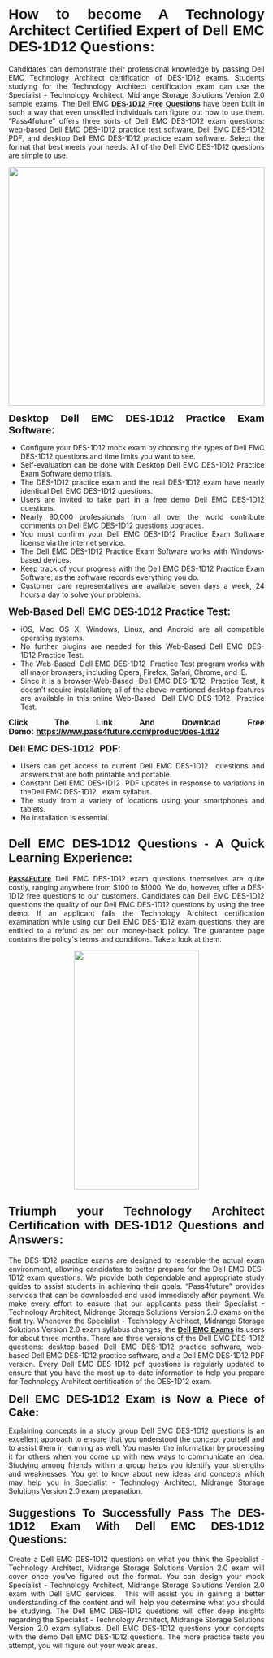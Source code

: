 <h1 style="text-align: justify;"><span style="font-family:Tahoma,Geneva,sans-serif;"><strong>How to become A Technology Architect Certified Expert of Dell EMC DES-1D12 Questions:</strong></span></h1>

<p style="text-align: justify;">Candidates can demonstrate their professional knowledge by passing Dell EMC Technology Architect certification of DES-1D12 exams. Students studying for the Technology Architect certification exam can use the Specialist - Technology Architect, Midrange Storage Solutions Version 2.0 sample exams. The Dell EMC <a href="https://www.pass4future.com/questions/dell-emc/des-1d12" target="_blank"><span style="font-family:Tahoma,Geneva,sans-serif;"><strong>DES-1D12 Free Questions</strong></span></a> have been built in such a way that even unskilled individuals can figure out how to use them. “Pass4future” offers three sorts of Dell EMC DES-1D12 exam questions: web-based Dell EMC DES-1D12 practice test software, Dell EMC DES-1D12 PDF, and desktop Dell EMC DES-1D12 practice exam software. Select the format that best meets your needs. All of the Dell EMC DES-1D12 questions are simple to use.</p>

<p style="text-align: justify;"><a href="https://www.pass4future.com/product/des-1d12" target="_blank"><img alt="" src="https://lh3.googleusercontent.com/pw/AM-JKLU5_aushiRQbaoUdVonD_1om6esFnUm_j21jdeI1V3aesz_ETcO2Y8QVj0ZamD1vJ__MzXKNoh3XzzrDTXgudBuMwEatvdphNwcixeZDIncATvFdVanIchOfqVuIJHbWkG03KYMH2pwXnb7WaAnvI3g=w1818-h651-no" style="width: 100%; height: 470px;" /></a></p>

<p style="text-align: justify;"><strong><span style="font-family:Tahoma,Geneva,sans-serif;"><span style="font-size:20px;">Desktop Dell EMC DES-1D12 Practice Exam Software:</span></span></strong></p>

<ul>
	<li style="text-align: justify;">Configure your DES-1D12 mock exam by choosing the types of Dell EMC DES-1D12 questions and time limits you want to see.</li>
	<li style="text-align: justify;">Self-evaluation can be done with Desktop Dell EMC DES-1D12 Practice Exam Software demo trials.</li>
	<li style="text-align: justify;">The DES-1D12 practice exam and the real DES-1D12 exam have nearly identical Dell EMC DES-1D12 questions.</li>
	<li style="text-align: justify;">Users are invited to take part in a free demo Dell EMC DES-1D12 questions.</li>
	<li style="text-align: justify;">Nearly 90,000 professionals from all over the world contribute comments on Dell EMC DES-1D12 questions upgrades.</li>
	<li style="text-align: justify;">You must confirm your Dell EMC DES-1D12 Practice Exam Software license via the internet service.</li>
	<li style="text-align: justify;">The Dell EMC DES-1D12 Practice Exam Software works with Windows-based devices.</li>
	<li style="text-align: justify;">Keep track of your progress with the Dell EMC DES-1D12 Practice Exam Software, as the software records everything you do.</li>
	<li style="text-align: justify;">Customer care representatives are available seven days a week, 24 hours a day to solve your problems.</li>
</ul>

<p style="text-align: justify;"><span style="font-family:Tahoma,Geneva,sans-serif;"><span style="font-size:20px;"><strong>Web-Based Dell EMC DES-1D12 Practice Test:</strong></span></span></p>

<ul>
	<li style="text-align: justify;">iOS, Mac OS X, Windows, Linux, and Android are all compatible operating systems.</li>
	<li style="text-align: justify;">No further plugins are needed for this Web-Based Dell EMC DES-1D12 Practice Test.</li>
	<li style="text-align: justify;">The Web-Based  Dell EMC DES-1D12  Practice Test program works with all major browsers, including Opera, Firefox, Safari, Chrome, and IE.</li>
	<li style="text-align: justify;">Since it is a browser-Web-Based  Dell EMC DES-1D12  Practice Test, it doesn't require installation; all of the above-mentioned desktop features are available in this online Web-Based  Dell EMC DES-1D12  Practice Test.</li>
</ul>

<p style="text-align: justify;"><span style="font-family:Tahoma,Geneva,sans-serif;"><strong><span style="font-size:16px;">Click The Link And Download Free Demo: <a href="https://www.pass4future.com/product/des-1d12" target="_blank">https://www.pass4future.com/product/des-1d12</a></span></strong></span></p>

<p style="text-align: justify;"><span style="font-size:18px;"><span style="font-family:Tahoma,Geneva,sans-serif;"><strong>Dell EMC DES-1D12  PDF:</strong></span></span></p>

<ul>
	<li style="text-align: justify;">Users can get access to current Dell EMC DES-1D12  questions and answers that are both printable and portable.</li>
	<li style="text-align: justify;">Constant Dell EMC DES-1D12  PDF updates in response to variations in theDell EMC DES-1D12   exam syllabus.</li>
	<li style="text-align: justify;">The study from a variety of locations using your smartphones and tablets.</li>
	<li style="text-align: justify;">No installation is essential.</li>
</ul>

<h2 style="text-align: justify;"><span style="font-family:Tahoma,Geneva,sans-serif;"><strong><span style="font-size:24px;">Dell EMC DES-1D12 Questions - A Quick Learning Experience:</span></strong></span></h2>

<p style="text-align: justify;"><a href="https://www.pass4future.com/" target="_blank"><span style="font-family:Tahoma,Geneva,sans-serif;"><strong>Pass4Future</strong></span></a> Dell EMC DES-1D12 exam questions themselves are quite costly, ranging anywhere from $100 to $1000. We do, however, offer a DES-1D12 free questions to our customers. Candidates can Dell EMC DES-1D12 questions the quality of our Dell EMC DES-1D12 questions by using the free demo. If an applicant fails the Technology Architect certification examination while using our Dell EMC DES-1D12 exam questions, they are entitled to a refund as per our money-back policy. The guarantee page contains the policy's terms and conditions. Take a look at them.</p>

<p style="text-align: center;"><a href="https://www.pass4future.com/product/des-1d12" target="_blank"><img alt="" src="https://lh3.googleusercontent.com/pw/AM-JKLV3yUm3jiqqIo1xIsj1VJ_UeysYexQY-pRYO0rIFl3vg11QZioN-gzffpw2AfKqFynWuvoXOreWrWS0swpr4xmOSWfwII2jvatteuqrfxiWGFBSHPiZUCoi33jqeymK5dmu-0enyX6tayRCAMHw05jv=s943-no" style="width: 70%; height: 470px;" /></a></p>

<h2 style="text-align: justify;"><span style="font-family:Tahoma,Geneva,sans-serif;"><strong><span style="font-size:24px;">Triumph your Technology Architect Certification with DES-1D12 Questions and Answers:</span></strong></span></h2>

<p style="text-align: justify;">The DES-1D12 practice exams are designed to resemble the actual exam environment, allowing candidates to better prepare for the Dell EMC DES-1D12 exam questions. We provide both dependable and appropriate study guides to assist students in achieving their goals. “Pass4future” provides services that can be downloaded and used immediately after payment. We make every effort to ensure that our applicants pass their Specialist - Technology Architect, Midrange Storage Solutions Version 2.0 exams on the first try. Whenever the Specialist - Technology Architect, Midrange Storage Solutions Version 2.0 exam syllabus changes, the <a href="https://www.pass4future.com/dell-emc" target="_blank"><span style="font-family:Tahoma,Geneva,sans-serif;"><strong>Dell EMC Exams</strong></span></a> its users for about three months. There are three versions of the Dell EMC DES-1D12 questions: desktop-based Dell EMC DES-1D12 practice software, web-based Dell EMC DES-1D12 practice software, and a Dell EMC DES-1D12 PDF version. Every Dell EMC DES-1D12 pdf questions is regularly updated to ensure that you have the most up-to-date information to help you prepare for Technology Architect certification of the DES-1D12 exam.</p>

<p style="text-align: justify;"><strong><span style="font-family:Tahoma,Geneva,sans-serif;"><span style="font-size:22px;">Dell EMC DES-1D12 Exam is Now a Piece of Cake:</span></span></strong></p>

<p style="text-align: justify;">Explaining concepts in a study group Dell EMC DES-1D12 questions is an excellent approach to ensure that you understood the concept yourself and to assist them in learning as well. You master the information by processing it for others when you come up with new ways to communicate an idea. Studying among friends within a group helps you identify your strengths and weaknesses. You get to know about new ideas and concepts which may help you in Specialist - Technology Architect, Midrange Storage Solutions Version 2.0 exam preparation.</p>

<h3 style="text-align: justify;"><span style="font-family:Tahoma,Geneva,sans-serif;"><strong><span style="font-size:22px;">Suggestions To Successfully Pass The DES-1D12 Exam With Dell EMC DES-1D12 Questions:</span></strong></span></h3>

<p style="text-align: justify;">Create a Dell EMC DES-1D12 questions on what you think the Specialist - Technology Architect, Midrange Storage Solutions Version 2.0 exam will cover once you've figured out the format. You can design your mock Specialist - Technology Architect, Midrange Storage Solutions Version 2.0 exam with Dell EMC services.  This will assist you in gaining a better understanding of the content and will help you determine what you should be studying. The Dell EMC DES-1D12 questions will offer deep insights regarding the Specialist - Technology Architect, Midrange Storage Solutions Version 2.0 exam syllabus. Dell EMC DES-1D12 questions your concepts with the demo Dell EMC DES-1D12 questions. The more practice tests you attempt, you will figure out your weak areas.</p>
